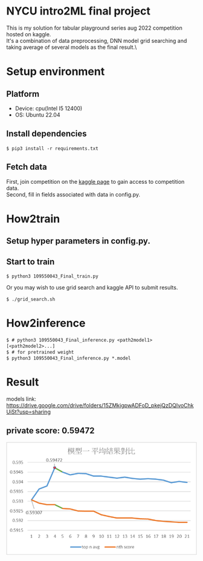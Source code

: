 # NYCU intro2ML final project
This is my solution for tabular playground series aug 2022 competition hosted on kaggle.\
It's a combination of data preprocessing, DNN model grid searching and taking average of several models as the final result.\

# Setup environment
## Platform
* Device: cpu(Intel I5 12400)
* OS: Ubuntu 22.04

## Install dependencies
```shell
$ pip3 install -r requirements.txt
```
## Fetch data
First, join competition on the [kaggle page](https://www.kaggle.com/competitions/tabular-playground-series-aug-2022/data) to gain access to competition data.\
Second, fill in fields associated with data in config.py.

# How2train
## Setup hyper parameters in config.py.
## Start to train
```shell
$ python3 109550043_Final_train.py
```
Or you may wish to use grid search and kaggle API to submit results.
```shell
$ ./grid_search.sh
```
# How2inference
```shell
$ # python3 109550043_Final_inference.py <path2model1> [<path2model2>...]
$ # for pretrained weight
$ python3 109550043_Final_inference.py *.model
```
# Result
models link: https://drive.google.com/drive/folders/15ZMkjgpwADFoD_pkejQzDQIvoChkUiSt?usp=sharing
## private score: 0.59472
![private score curve of taking average of several good models](https://github.com/a15923647/NYCU_2022_CSCS20024_final_project/blob/master/result/model1.png?raw=true)
